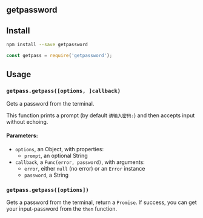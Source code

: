 ## getpassword

## Install

```bash
npm install --save getpassword
```

```javascript
const getpass = require('getpassword');
```

## Usage

### `getpass.getpass([options, ]callback)`

Gets a password from the terminal.

This function prints a prompt (by default `请输入密码:`) and then accepts input without echoing.

#### Parameters:

 * `options`, an Object, with properties:
   * `prompt`, an optional String
 * `callback`, a `Func(error, password)`, with arguments:
   * `error`, either `null` (no error) or an `Error` instance
   * `password`, a String

### `getpass.getpass([options])`

Gets a password from the terminal, return a `Promise`. If success, you can get your input-password from the `then` function.
